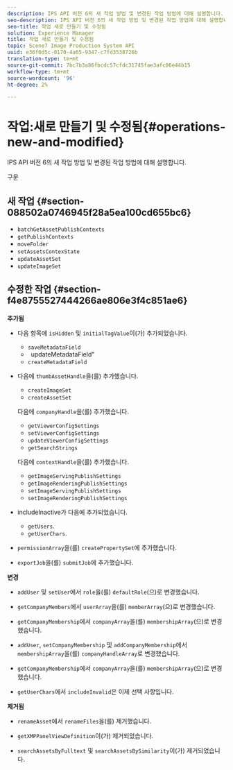 ```yaml
---
description: IPS API 버전 6의 새 작업 방법 및 변경된 작업 방법에 대해 설명합니다.
seo-description: IPS API 버전 6의 새 작업 방법 및 변경된 작업 방법에 대해 설명합니다.
seo-title: 작업 새로 만들기 및 수정됨
solution: Experience Manager
title: 작업 새로 만들기 및 수정됨
topic: Scene7 Image Production System API
uuid: e36f0d5c-0170-4a65-9347-c7fd3538726b
translation-type: tm+mt
source-git-commit: 7bc7b3a86fbcdc57cfdc31745fae3afc06e44b15
workflow-type: tm+mt
source-wordcount: '96'
ht-degree: 2%

---
```



# 작업:새로 만들기 및 수정됨{#operations-new-and-modified}

IPS API 버전 6의 새 작업 방법 및 변경된 작업 방법에 대해 설명합니다.

구문

## 새 작업 {#section-088502a0746945f28a5ea100cd655bc6}

* `batchGetAssetPublishContexts`
* `getPublishContexts`
* `moveFolder`
* `setAssetsContexState`
* `updateAssetSet`
* `updateImageSet`

## 수정한 작업 {#section-f4e8755527444266ae806e3f4c851ae6}

**추가됨**

* 다음 항목에 `isHidden` 및 `initialTagValue`이(가) 추가되었습니다.

   * `saveMetadataField`
   * ` `updateMetadataField&quot;
   * `createMetadataField`

* 다음에 `thumbAssetHandle`을(를) 추가했습니다.

   * `createImageSet`
   * `createAssetSet`

   다음에 `companyHandle`을(를) 추가했습니다.

   * `getViewerConfigSettings`
   * `setViewerConfigSettings`
   * `updateViewerConfigSettings`
   * `getSearchStrings`

   다음에 `contextHandle`을(를) 추가했습니다.

   * `getImageServingPublishSettings`
   * `getImageRenderingPublishSettings`
   * `setImageServingPublishSettings`
   * `setImageRenderingPublishSettings`



* includeInactive가 다음에 추가되었습니다.

   * `getUsers`.
   * `getUserChars`.

* `permissionArray`을(를) `createPropertySet`에 추가했습니다.

* `exportJob`을(를) `submitJob`에 추가했습니다.

**변경**

* `addUser` 및 `setUser`에서 `role`을(를) `defaultRole`(으)로 변경했습니다.

* `getCompanyMembers`에서 `userArray`을(를) `memberArray`(으)로 변경했습니다.

* `getCompanyMembership`에서 `companyArray`을(를) `membershipArray`(으)로 변경했습니다.

* `addUser`, `setCompanyMembership` 및 `addCompanyMembership`에서 `membershipArray`을(를) `companyHandleArray`로 변경했습니다.

* `getCompanyMembership`에서 `companyArray`을(를) `membershipArray`(으)로 변경했습니다.

* `getUserChars`에서 `includeInvalid`은 이제 선택 사항입니다.

**제거됨**

* `renameAsset`에서 `renameFiles`을(를) 제거했습니다.

* `getXMPPanelViewDefinition`이(가) 제거되었습니다.
* `searchAssetsByFulltext` 및 `searchAssetsBySimilarity`이(가) 제거되었습니다.

